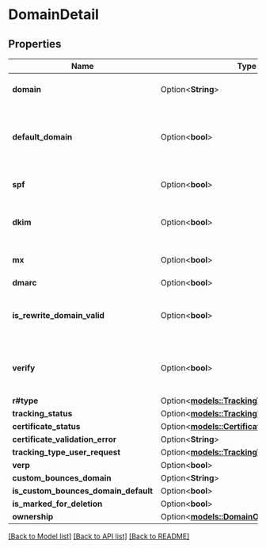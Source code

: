# DomainDetail

## Properties

Name | Type | Description | Notes
------------ | ------------- | ------------- | -------------
**domain** | Option<**String**> | Name of selected domain. | [optional]
**default_domain** | Option<**bool**> | True, if domain is used as default. Otherwise, false, | [optional]
**spf** | Option<**bool**> | True, if SPF record is verified | [optional]
**dkim** | Option<**bool**> | True, if DKIM record is verified | [optional]
**mx** | Option<**bool**> | True, if MX record is verified | [optional]
**dmarc** | Option<**bool**> |  | [optional]
**is_rewrite_domain_valid** | Option<**bool**> | True, if tracking CNAME record is verified | [optional]
**verify** | Option<**bool**> | True, if DKIM, SPF, or tracking are still to be verified | [optional]
**r#type** | Option<[**models::TrackingType**](TrackingType.md)> |  | [optional]
**tracking_status** | Option<[**models::TrackingValidationStatus**](TrackingValidationStatus.md)> |  | [optional]
**certificate_status** | Option<[**models::CertificateValidationStatus**](CertificateValidationStatus.md)> |  | [optional]
**certificate_validation_error** | Option<**String**> |  | [optional]
**tracking_type_user_request** | Option<[**models::TrackingType**](TrackingType.md)> |  | [optional]
**verp** | Option<**bool**> |  | [optional]
**custom_bounces_domain** | Option<**String**> |  | [optional]
**is_custom_bounces_domain_default** | Option<**bool**> |  | [optional]
**is_marked_for_deletion** | Option<**bool**> |  | [optional]
**ownership** | Option<[**models::DomainOwner**](DomainOwner.md)> |  | [optional]

[[Back to Model list]](../README.md#documentation-for-models) [[Back to API list]](../README.md#documentation-for-api-endpoints) [[Back to README]](../README.md)


